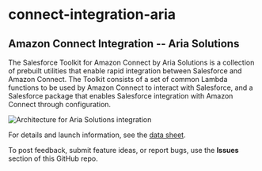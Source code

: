 # connect-integration-aria
## Amazon Connect Integration -- Aria Solutions

The Salesforce Toolkit for Amazon Connect by Aria Solutions is a collection of prebuilt utilities that enable rapid integration between Salesforce and Amazon Connect. The Toolkit consists of a set of common Lambda functions to be used by Amazon Connect to interact with Salesforce, and a Salesforce package that enables Salesforce integration with Amazon Connect through configuration.

![Architecture for Aria Solutions integration](https://d0.awsstatic.com/partner-network/QuickStart/connect/connect-integration-aria-architecture.png)

For details and launch information, see the [data sheet](https://aws.amazon.com/quickstart/connect/aria/).

To post feedback, submit feature ideas, or report bugs, use the **Issues** section of this GitHub repo.
